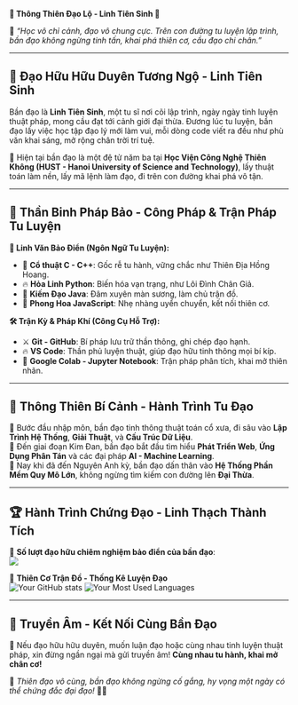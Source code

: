 **🌌 Thông Thiên Đạo Lộ - Linh Tiên Sinh 🌌**  

📜 *“Học vô chỉ cảnh, đạo vô chung cực. Trên con đường tu luyện lập trình, bần đạo không ngừng tinh tấn, khai phá thiên cơ, cầu đạo chi chân.”*  

---

## **👋 Đạo Hữu Hữu Duyên Tương Ngộ - Linh Tiên Sinh**  

Bần đạo là **Linh Tiên Sinh**, một tu sĩ nơi cõi lập trình, ngày ngày tinh luyện thuật pháp, mong cầu đạt tới cảnh giới đại thừa. Đương lúc tu luyện, bần đạo lấy việc học tập đạo lý mới làm vui, mỗi dòng code viết ra đều như phù văn khai sáng, mở rộng chân trời trí tuệ.  

🔮 Hiện tại bần đạo là một đệ tử năm ba tại **Học Viện Công Nghệ Thiên Không (HUST - Hanoi University of Science and Technology)**, lấy thuật toán làm nền, lấy mã lệnh làm đạo, đi trên con đường khai phá vô tận.  

---

## **🚀 Thần Binh Pháp Bảo - Công Pháp & Trận Pháp Tu Luyện**  

**📖 Linh Văn Bảo Điển (Ngôn Ngữ Tu Luyện):**  
- 📜 **Cổ thuật C - C++**: Gốc rễ tu hành, vững chắc như Thiên Địa Hồng Hoang.  
- 🔥 **Hỏa Linh Python**: Biến hóa vạn trạng, như Lôi Đình Chân Giả.  
- 🏹 **Kiếm Đạo Java**: Đâm xuyên màn sương, làm chủ trận đồ.  
- 🌿 **Phong Hoa JavaScript**: Nhẹ nhàng uyển chuyển, kết nối thiên cơ.  

**🛠 Trận Kỳ & Pháp Khí (Công Cụ Hỗ Trợ):**  
- ⚔ **Git - GitHub**: Bí pháp lưu trữ thần thông, ghi chép đạo hạnh.  
- 🔥 **VS Code**: Thần phủ luyện thuật, giúp đạo hữu tinh thông mọi bí kíp.  
- 📜 **Google Colab - Jupyter Notebook**: Trận pháp phân tích, khai mở thiên nhãn.  

---

## **📜 Thông Thiên Bí Cảnh - Hành Trình Tu Đạo**  

💠 Bước đầu nhập môn, bần đạo tinh thông thuật toán cổ xưa, đi sâu vào **Lập Trình Hệ Thống**, **Giải Thuật**, và **Cấu Trúc Dữ Liệu**.  
💠 Đến giai đoạn Kim Đan, bần đạo bắt đầu tìm hiểu **Phát Triển Web**, **Ứng Dụng Phân Tán** và các đại pháp **AI - Machine Learning**.  
💠 Nay khi đã đến Nguyên Anh kỳ, bần đạo dấn thân vào **Hệ Thống Phần Mềm Quy Mô Lớn**, không ngừng tìm kiếm con đường lên **Đại Thừa**.  

---

## **🏆 Hành Trình Chứng Đạo - Linh Thạch Thành Tích**  
💠 **Số lượt đạo hữu chiêm nghiệm bảo điển của bần đạo**:  
![](https://komarev.com/ghpvc/?username=lyng148)  

💠 **Thiên Cơ Trận Đồ - Thống Kê Luyện Đạo**  
![Your GitHub stats](https://github-readme-stats.vercel.app/api?username=lyng148&show_icons=true&hide_title=true)  ![Your Most Used Languages](https://github-readme-stats.vercel.app/api/top-langs/?username=lyng148&layout=compact)  

---

## **💬 Truyền Âm - Kết Nối Cùng Bần Đạo**  
📩 Nếu đạo hữu hữu duyên, muốn luận đạo hoặc cùng nhau tinh luyện thuật pháp, xin đừng ngần ngại mà gửi truyền âm! **Cùng nhau tu hành, khai mở chân cơ!**  

🌟 *Thiên đạo vô cùng, bần đạo không ngừng cố gắng, hy vọng một ngày có thể chứng đắc đại đạo!* 🚀✨
